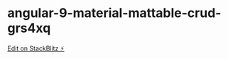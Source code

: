 # angular-9-material-mattable-crud-grs4xq

[Edit on StackBlitz ⚡️](https://stackblitz.com/edit/angular-9-material-mattable-crud-grs4xq)